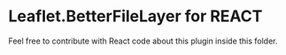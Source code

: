 # Leaflet.BetterFileLayer for REACT

Feel free to contribute with React code about this plugin inside
this folder.

